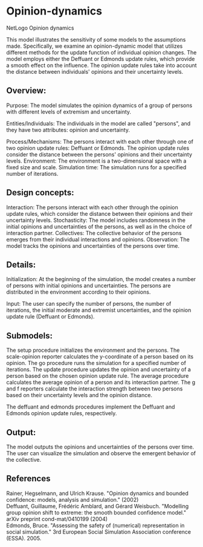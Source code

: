 # Opinion-dynamics
NetLogo Opinion dynamics 

This model illustrates the sensitivity of some models to the assumptions made. Specifically, we examine an opinion-dynamic model that utilizes different methods for the update function of individual opinion changes. The model employs either the Deffuant or Edmonds update rules, which provide a smooth effect on the influence. The opinion update rules take into account the distance between individuals' opinions and their uncertainty levels.

## Overview:

Purpose: The model simulates the opinion dynamics of a group of persons with different levels of extremism and uncertainty.

Entities/Individuals: The individuals in the model are called "persons", and they have two attributes: opinion and uncertainty.

Process/Mechanisms: The persons interact with each other through one of two opinion update rules: Deffuant or Edmonds. The opinion update rules consider the distance between the persons' opinions and their uncertainty levels.
Environment: The environment is a two-dimensional space with a fixed size and scale.
Simulation time: The simulation runs for a specified number of iterations.

## Design concepts:

Interaction: The persons interact with each other through the opinion update rules, which consider the distance between their opinions and their uncertainty levels.
Stochasticity: The model includes randomness in the initial opinions and uncertainties of the persons, as well as in the choice of interaction partner.
Collectives: The collective behavior of the persons emerges from their individual interactions and opinions.
Observation: The model tracks the opinions and uncertainties of the persons over time.

## Details:

Initialization: At the beginning of the simulation, the model creates a number of persons with initial opinions and uncertainties. The persons are distributed in the environment according to their opinions.

Input: The user can specify the number of persons, the number of iterations, the initial moderate and extremist uncertainties, and the opinion update rule (Deffuant or Edmonds).

##    Submodels:

The setup procedure initializes the environment and the persons.
The scale-opinion reporter calculates the y-coordinate of a person based on its opinion.
The go procedure runs the simulation for a specified number of iterations.
The update procedure updates the opinion and uncertainty of a person based on the chosen opinion update rule.
The average procedure calculates the average opinion of a person and its interaction partner.
The g and f reporters calculate the interaction strength between two persons based on their uncertainty levels and the opinion distance.

The deffuant and edmonds procedures implement the Deffuant and Edmonds opinion update rules, respectively.

## Output: 
The model outputs the opinions and uncertainties of the persons over time. The user can visualize the simulation and observe the emergent behavior of the collective.


## References   

Rainer, Hegselmann, and Ulrich Krause. "Opinion dynamics and bounded confidence: models, analysis and simulation." (2002)  
Deffuant, Guillaume, Frédéric Amblard, and Gérard Weisbuch. "Modelling group opinion shift to extreme: the smooth bounded confidence model." arXiv preprint cond-mat/0410199 (2004)   
Edmonds, Bruce. "Assessing the safety of (numerical) representation in social simulation." 3rd European Social Simulation Association conference (ESSA). 2005.

